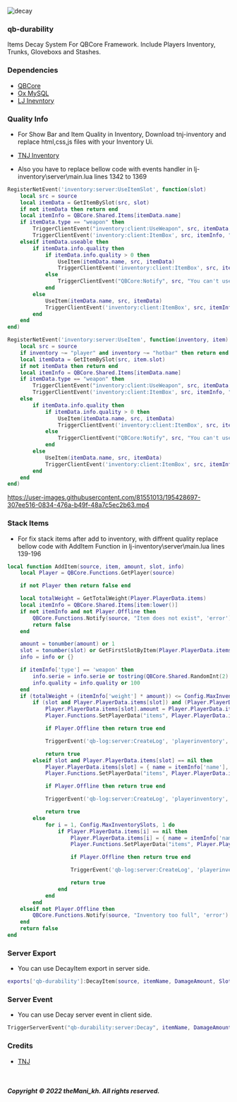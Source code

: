 ![decay](https://user-images.githubusercontent.com/81551013/195077592-01b1fb1e-dd12-4af8-b9fc-c8a0ed971d72.png)

### qb-durability
Items Decay System For QBCore Framework. Include Players Inventory, Trunks, Gloveboxs and Stashes.

### Dependencies
* [QBCore](https://github.com/qbcore-framework/qb-core)
* [Ox MySQL](https://github.com/overextended/oxmysql)
* [LJ Inevntory](https://github.com/loljoshie/lj-inventory)

### Quality Info
* For Show Bar and Item Quality in Inventory, Download tnj-inventory and replace html,css,js files with your Inventory Ui.

* [TNJ Inventory](https://github.com/tnj-development/inventory)

* Also you have to replace bellow code with events handler in lj-inventory\server\main.lua lines 1342 to 1369

```lua
RegisterNetEvent('inventory:server:UseItemSlot', function(slot)
	local src = source
	local itemData = GetItemBySlot(src, slot)
	if not itemData then return end
	local itemInfo = QBCore.Shared.Items[itemData.name]
	if itemData.type == "weapon" then
		TriggerClientEvent("inventory:client:UseWeapon", src, itemData, itemData.info.quality and itemData.info.quality > 0)
		TriggerClientEvent('inventory:client:ItemBox', src, itemInfo, "use")
	elseif itemData.useable then
		if itemData.info.quality then
			if itemData.info.quality > 0 then
				UseItem(itemData.name, src, itemData)
				TriggerClientEvent('inventory:client:ItemBox', src, itemInfo, "use")
			else
				TriggerClientEvent("QBCore:Notify", src, "You can't use this item", "error")
			end
		else
			UseItem(itemData.name, src, itemData)
			TriggerClientEvent('inventory:client:ItemBox', src, itemInfo, "use")
		end
	end
end)

RegisterNetEvent('inventory:server:UseItem', function(inventory, item)
	local src = source
	if inventory ~= "player" and inventory ~= "hotbar" then return end
	local itemData = GetItemBySlot(src, item.slot)
	if not itemData then return end
	local itemInfo = QBCore.Shared.Items[itemData.name]
	if itemData.type == "weapon" then
		TriggerClientEvent("inventory:client:UseWeapon", src, itemData, itemData.info.quality and itemData.info.quality > 0)
		TriggerClientEvent('inventory:client:ItemBox', src, itemInfo, "use")
	else
		if itemData.info.quality then
			if itemData.info.quality > 0 then
				UseItem(itemData.name, src, itemData)
				TriggerClientEvent('inventory:client:ItemBox', src, itemInfo, "use")
			else
				TriggerClientEvent("QBCore:Notify", src, "You can't use this item", "error")
			end
		else
			UseItem(itemData.name, src, itemData)
			TriggerClientEvent('inventory:client:ItemBox', src, itemInfo, "use")
		end
	end
end)
```

https://user-images.githubusercontent.com/81551013/195428697-307ee516-0834-476a-b49f-48a7c5ec2b63.mp4

### Stack Items
* For fix stack items after add to inventory, with diffrent quality replace bellow code with AddItem Function in lj-inventory\server\main.lua lines 139-196

```lua
local function AddItem(source, item, amount, slot, info)
	local Player = QBCore.Functions.GetPlayer(source)

	if not Player then return false end

	local totalWeight = GetTotalWeight(Player.PlayerData.items)
	local itemInfo = QBCore.Shared.Items[item:lower()]
	if not itemInfo and not Player.Offline then
		QBCore.Functions.Notify(source, "Item does not exist", 'error')
		return false
	end

	amount = tonumber(amount) or 1
	slot = tonumber(slot) or GetFirstSlotByItem(Player.PlayerData.items, item)
	info = info or {}

	if itemInfo['type'] == 'weapon' then
		info.serie = info.serie or tostring(QBCore.Shared.RandomInt(2) .. QBCore.Shared.RandomStr(3) .. QBCore.Shared.RandomInt(1) .. QBCore.Shared.RandomStr(2) .. QBCore.Shared.RandomInt(3) .. QBCore.Shared.RandomStr(4))
		info.quality = info.quality or 100
	end
	if (totalWeight + (itemInfo['weight'] * amount)) <= Config.MaxInventoryWeight then
		if (slot and Player.PlayerData.items[slot]) and (Player.PlayerData.items[slot].name:lower() == item:lower()) and (itemInfo['type'] == 'item' and not itemInfo['unique']) and ((not info.quality and (not Player.PlayerData.items[slot].info.quality or Player.PlayerData.items[slot].info.quality == '' or Player.PlayerData.items[slot].info.quality == 100)) or (info.quality and (info.quality == Player.PlayerData.items[slot].info.quality))) then
			Player.PlayerData.items[slot].amount = Player.PlayerData.items[slot].amount + amount
			Player.Functions.SetPlayerData("items", Player.PlayerData.items)

			if Player.Offline then return true end

			TriggerEvent('qb-log:server:CreateLog', 'playerinventory', 'AddItem', 'green', '**' .. GetPlayerName(source) .. ' (citizenid: ' .. Player.PlayerData.citizenid .. ' | id: ' .. source .. ')** got item: [slot:' .. slot .. '], itemname: ' .. Player.PlayerData.items[slot].name .. ', added amount: ' .. amount .. ', new total amount: ' .. Player.PlayerData.items[slot].amount)

			return true
		elseif slot and Player.PlayerData.items[slot] == nil then
			Player.PlayerData.items[slot] = { name = itemInfo['name'], amount = amount, info = info or '', label = itemInfo['label'], description = itemInfo['description'] or '', weight = itemInfo['weight'], type = itemInfo['type'], unique = itemInfo['unique'], useable = itemInfo['useable'], image = itemInfo['image'], shouldClose = itemInfo['shouldClose'], slot = slot, combinable = itemInfo['combinable'] }
			Player.Functions.SetPlayerData("items", Player.PlayerData.items)

			if Player.Offline then return true end

			TriggerEvent('qb-log:server:CreateLog', 'playerinventory', 'AddItem', 'green', '**' .. GetPlayerName(source) .. ' (citizenid: ' .. Player.PlayerData.citizenid .. ' | id: ' .. source .. ')** got item: [slot:' .. slot .. '], itemname: ' .. Player.PlayerData.items[slot].name .. ', added amount: ' .. amount .. ', new total amount: ' .. Player.PlayerData.items[slot].amount)

			return true
		else
			for i = 1, Config.MaxInventorySlots, 1 do
				if Player.PlayerData.items[i] == nil then
					Player.PlayerData.items[i] = { name = itemInfo['name'], amount = amount, info = info or '', label = itemInfo['label'], description = itemInfo['description'] or '', weight = itemInfo['weight'], type = itemInfo['type'], unique = itemInfo['unique'], useable = itemInfo['useable'], image = itemInfo['image'], shouldClose = itemInfo['shouldClose'], slot = i, combinable = itemInfo['combinable'] }
					Player.Functions.SetPlayerData("items", Player.PlayerData.items)

					if Player.Offline then return true end

					TriggerEvent('qb-log:server:CreateLog', 'playerinventory', 'AddItem', 'green', '**' .. GetPlayerName(source) .. ' (citizenid: ' .. Player.PlayerData.citizenid .. ' | id: ' .. source .. ')** got item: [slot:' .. i .. '], itemname: ' .. Player.PlayerData.items[i].name .. ', added amount: ' .. amount .. ', new total amount: ' .. Player.PlayerData.items[i].amount)

					return true
				end
			end
		end
	elseif not Player.Offline then
		QBCore.Functions.Notify(source, "Inventory too full", 'error')
	end
	return false
end
```

### Server Export
* You can use DecayItem export in server side.

```lua
exports['qb-durability']:DecayItem(source, itemName, DamageAmount, Slot) -- Slot is optional
```

### Server Event
* You can use Decay server event in client side.

```lua
TriggerServerEvent("qb-durability:server:Decay", itemName, DamageAmount, Slot) -- Slot is optional
```

### Credits
* [TNJ](https://github.com/orgs/tnj-development)

<br>

##### Copyright © 2022 theMani_kh. All rights reserved.

